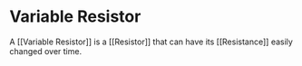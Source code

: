# Variable Resistor
A [[Variable Resistor]] is a [[Resistor]] that can have its [[Resistance]] easily changed over time.